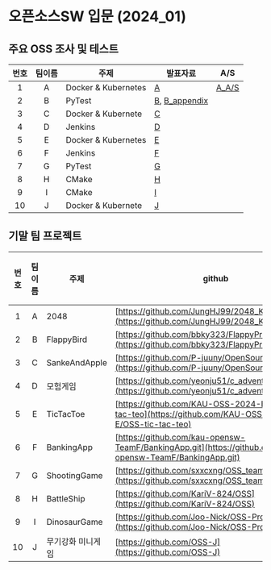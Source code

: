 # 오픈소스SW 입문 (2024_01)

## 주요 OSS 조사 및 테스트
| 번호 | 팀이름 | 주제 | 발표자료 | A/S |
|:----------:|:----------:|----------|----------|----------|
| 1 | A | Docker & Kubernetes | [A](path/to/A.pptx) | [A_A/S](path/to/A_AS.pdf) |
| 2 | B | PyTest |  [B](path/to/B.pptx), [B_appendix](path/to/B_Appendix.pptx) |  |
| 3 | C | Docker & Kubernete | [C](path/to/C.pptx) |  |
| 4 | D | Jenkins | [D](path/to/D.pptx) |  |
| 5 | E | Docker & Kubernetes |  [E](path/to/E.pptx) |  |
| 6 | F | Jenkins | [F](path/to/F.pptx) | |
| 7 | G | PyTest | [G](path/to/G.pdf) | |
| 8 | H | CMake |  [H](path/to/H.pptx) |  |
| 9 | I | CMake | [I](path/to/I.pptx) |  |
| 10 | J | Docker & Kubernete | [J](path/to/J.pdf) |  |


## 기말 팀 프로젝트
| 번호 | 팀이름 | 주제 | github | 발표자료 | A/S |
|:----------:|:----------:|----------|----------|----------|----------|
| 1  | A | 2048 | [https://github.com/JungHJ99/2048_KAU](https://github.com/JungHJ99/2048_KAU) |  | |
| 2  | B | FlappyBird | [https://github.com/bbky323/FlappyProject.git](https://github.com/bbky323/FlappyProject.git) |  |  |
| 3  | C | SankeAndApple | [https://github.com/P-juuny/OpenSource-C.git](https://github.com/P-juuny/OpenSource-C.git) |  | |
| 4  | D | 모험게임 | [https://github.com/yeonju51/c_adventure_game.git](https://github.com/yeonju51/c_adventure_game.git) | |  |
| 5  | E | TicTacToe | [https://github.com/KAU-OSS-2024-E/OSS-tic-tac-teo](https://github.com/KAU-OSS-2024-E/OSS-tic-tac-teo)|  | |
| 6  | F | BankingApp | [https://github.com/kau-opensw-TeamF/BankingApp.git](https://github.com/kau-opensw-TeamF/BankingApp.git) |  | |
| 7  | G | ShootingGame | [https://github.com/sxxcxng/OSS_teamG.git](https://github.com/sxxcxng/OSS_teamG.git) |  |  |
| 8  | H | BattleShip | [https://github.com/KariV-824/OSS](https://github.com/KariV-824/OSS)|  |  |
| 9  | I | DinosaurGame | [https://github.com/Joo-Nick/OSS-Project.git](https://github.com/Joo-Nick/OSS-Project.git) ||  |
| 10 | J | 무기강화 미니게임 | [https://github.com/OSS-J](https://github.com/OSS-J) |  |  |
